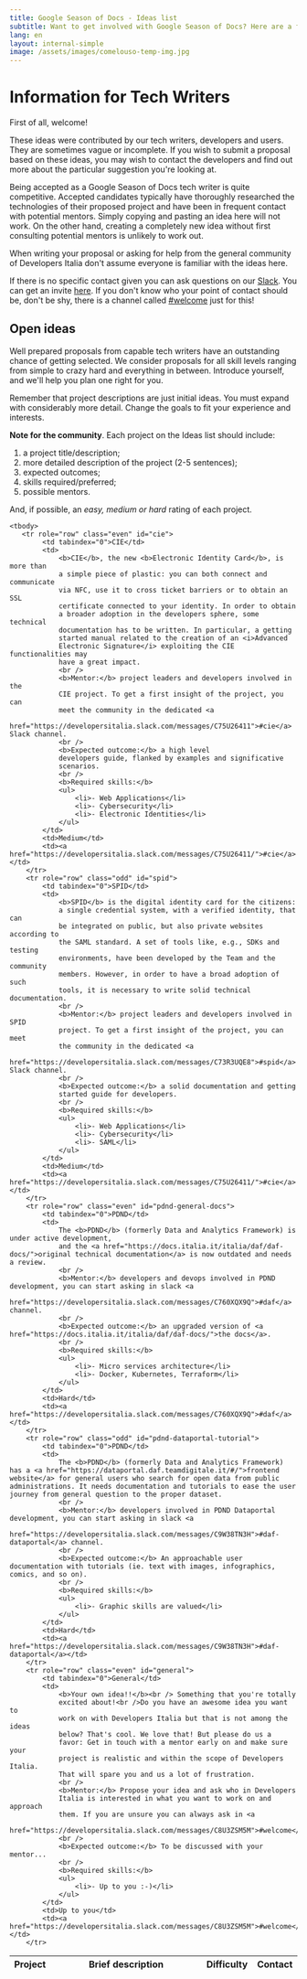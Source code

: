 ```yaml
---
title: Google Season of Docs - Ideas list
subtitle: Want to get involved with Google Season of Docs? Here are a few ideas
lang: en
layout: internal-simple
image: /assets/images/comelouso-temp-img.jpg
---
```


# Information for Tech Writers 
First of all, welcome!

These ideas were contributed by our tech writers, developers and users. They
are sometimes vague or incomplete. If you wish to submit a proposal based on
these ideas, you may wish to contact the developers and find out more about the
particular suggestion you're looking at.

Being accepted as a Google Season of Docs tech writer is quite competitive.
Accepted candidates typically have thoroughly researched the technologies of
their proposed project and have been in frequent contact with potential
mentors. Simply copying and pasting an idea here will not work. On the other
hand, creating a completely new idea without first consulting potential mentors
is unlikely to work out.

When writing your proposal or asking for help from the general community of
Developers Italia don't assume everyone is familiar with the ideas here.

If there is no specific contact given you can ask questions on our
[Slack](https://slack.developers.italia.it/). You can get an invite
[here](https://slack.developers.italia.it/). If you don't know who your point
of contact should be, don't be shy, there is a channel called
[#welcome](https://developersitalia.slack.com/messages/C8U3ZSM5M) just for
this!

## Open ideas

Well prepared proposals from capable tech writers have an outstanding chance of
getting selected. We consider proposals for all skill levels ranging from
simple to crazy hard and everything in between. Introduce yourself, and we'll
help you plan one right for you.

Remember that project descriptions are just initial ideas. You must expand with
considerably more detail. Change the goals to fit your experience and
interests.

**Note for the community**.
Each project on the Ideas list should include:
1. a project title/description;
2. more detailed description of the project (2-5 sentences);
3. expected outcomes;
4. skills required/preferred;
5. possible mentors.

And, if possible, an *easy, medium or hard* rating of each project.


<table id="issues_table" class="table table-striped table-bordered" cellspacing="0" width="100%" role="grid" style="width: 100%;">
    <thead>
        <tr role="row">
            <th data-priority="2" tabindex="0" aria-controls="issues_table" rowspan="1" colspan="1" style="width: 40px;">Project</th>
            <th data-priority="0" tabindex="0" aria-controls="issues_table" rowspan="1" colspan="1" style="width: 400px;">Brief description</th>
            <th data-priority="11" class="sorting_disabled" rowspan="1" colspan="1" style="width: 30px;">Difficulty</th>
            <th data-priority="10" tabindex="0" aria-controls="issues_table" rowspan="1" colspan="1" style="width: 64px;">Contact</th>
        </tr>
    </thead>

    <tbody>
       <tr role="row" class="even" id="cie">
            <td tabindex="0">CIE</td>
            <td>
                <b>CIE</b>, the new <b>Electronic Identity Card</b>, is more than
                a simple piece of plastic: you can both connect and communicate
                via NFC, use it to cross ticket barriers or to obtain an SSL
                certificate connected to your identity. In order to obtain
                a broader adoption in the developers sphere, some technical
                documentation has to be written. In particular, a getting
                started manual related to the creation of an <i>Advanced
                Electronic Signature</i> exploiting the CIE functionalities may
                have a great impact.
                <br />
                <b>Mentor:</b> project leaders and developers involved in the
                CIE project. To get a first insight of the project, you can
                meet the community in the dedicated <a
                href="https://developersitalia.slack.com/messages/C75U26411">#cie</a> Slack channel.
                <br />
                <b>Expected outcome:</b> a high level
                developers guide, flanked by examples and significative
                scenarios. 
                <br />
                <b>Required skills:</b>
                <ul>
                    <li>- Web Applications</li>
                    <li>- Cybersecurity</li>
                    <li>- Electronic Identities</li>
                </ul>
            </td>
            <td>Medium</td>
            <td><a href="https://developersitalia.slack.com/messages/C75U26411/">#cie</a></td>
        </tr>
        <tr role="row" class="odd" id="spid">
            <td tabindex="0">SPID</td>
            <td>
                <b>SPID</b> is the digital identity card for the citizens:
                a single credential system, with a verified identity, that can
                be integrated on public, but also private websites according to
                the SAML standard. A set of tools like, e.g., SDKs and testing
                environments, have been developed by the Team and the community
                members. However, in order to have a broad adoption of such
                tools, it is necessary to write solid technical documentation. 
                <br />
                <b>Mentor:</b> project leaders and developers involved in SPID
                project. To get a first insight of the project, you can meet
                the community in the dedicated <a
                href="https://developersitalia.slack.com/messages/C73R3UQE8">#spid</a> Slack channel.
                <br />
                <b>Expected outcome:</b> a solid documentation and getting
                started guide for developers. 
                <br />
                <b>Required skills:</b>
                <ul>
                    <li>- Web Applications</li>
                    <li>- Cybersecurity</li>
                    <li>- SAML</li>
                </ul>
            </td>
            <td>Medium</td>
            <td><a href="https://developersitalia.slack.com/messages/C75U26411/">#cie</a></td>
        </tr>
        <tr role="row" class="even" id="pdnd-general-docs">
            <td tabindex="0">PDND</td>
            <td>
                The <b>PDND</b> (formerly Data and Analytics Framework) is under active development,
                and the <a href="https://docs.italia.it/italia/daf/daf-docs/">original technical documentation</a> is now outdated and needs a review.
                <br />
                <b>Mentor:</b> developers and devops involved in PDND development, you can start asking in slack <a
                href="https://developersitalia.slack.com/messages/C760XQX9Q">#daf</a> channel.
                <br />
                <b>Expected outcome:</b> an upgraded version of <a href="https://docs.italia.it/italia/daf/daf-docs/">the docs</a>.
                <br />
                <b>Required skills:</b>
                <ul>
                    <li>- Micro services architecture</li>
                    <li>- Docker, Kubernetes, Terraform</li>
                </ul>
            </td>
            <td>Hard</td>
            <td><a href="https://developersitalia.slack.com/messages/C760XQX9Q">#daf</a></td>
        </tr>
        <tr role="row" class="odd" id="pdnd-dataportal-tutorial">
            <td tabindex="0">PDND</td>
            <td>
                The <b>PDND</b> (formerly Data and Analytics Framework) has a <a href="https://dataportal.daf.teamdigitale.it/#/">frontend website</a> for general users who search for open data from public administrations. It needs documentation and tutorials to ease the user journey from general question to the proper dataset.
                <br />
                <b>Mentor:</b> developers involved in PDND Dataportal development, you can start asking in slack <a
                href="https://developersitalia.slack.com/messages/C9W38TN3H">#daf-dataportal</a> channel.
                <br />
                <b>Expected outcome:</b> An approachable user documentation with tutorials (ie. text with images, infographics, comics, and so on).
                <br />
                <b>Required skills:</b>
                <ul>
                    <li>- Graphic skills are valued</li>
                </ul>
            </td>
            <td>Hard</td>
            <td><a href="https://developersitalia.slack.com/messages/C9W38TN3H">#daf-dataportal</a></td>
        </tr>
        <tr role="row" class="even" id="general">
            <td tabindex="0">General</td>
            <td>
                <b>Your own idea!!</b><br /> Something that you're totally
                excited about!<br />Do you have an awesome idea you want to
                work on with Developers Italia but that is not among the ideas
                below? That's cool. We love that! But please do us a
                favor: Get in touch with a mentor early on and make sure your
                project is realistic and within the scope of Developers Italia.
                That will spare you and us a lot of frustration.
                <br />
                <b>Mentor:</b> Propose your idea and ask who in Developers
                Italia is interested in what you want to work on and approach
                them. If you are unsure you can always ask in <a
                href="https://developersitalia.slack.com/messages/C8U3ZSM5M">#welcome</a>.
                <br />
                <b>Expected outcome:</b> To be discussed with your mentor...
                <br />
                <b>Required skills:</b>
                <ul>
                    <li>- Up to you :-)</li>
                </ul>
            </td>
            <td>Up to you</td>
            <td><a href="https://developersitalia.slack.com/messages/C8U3ZSM5M">#welcome</a></td>
        </tr>
</tbody>
</table>
